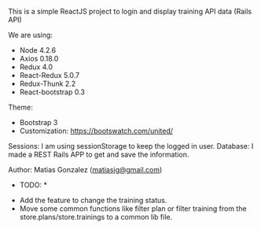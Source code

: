 This is a simple ReactJS project to login and display training API data (Rails API)

We are using:

- Node 4.2.6
- Axios 0.18.0
- Redux 4.0
- React-Redux 5.0.7
- Redux-Thunk 2.2
- React-bootstrap 0.3

Theme:
- Bootstrap 3
- Customization: https://bootswatch.com/united/


Sessions: I am using sessionStorage to keep the logged in user.
Database: I made a REST Rails APP to get and save the information.

Author: Matias Gonzalez (matiasjg@gmail.com)


* TODO: *
- Add the feature to change the training status.
- Move some common functions like filter plan or filter training from the store.plans/store.trainings to a common lib file.
